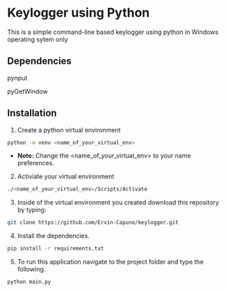 # Keylogger using Python

This is a simple command-line based keylogger using python in Windows operating sytem only

## Dependencies
pynput

pyGetWindow

## Installation
1. Create a python virtual environment
```bash
python -m venv <name_of_your_virtual_env>
```

- **Note:** Change the <name_of_your_virtual_env> to your name preferences.

2. Activiate your virtual environment
```bash
./<name_of_your_virtual_env>/Scripts/Activate
```

3. Inside of the virtual environment you created download this repository by typing:
```bash
git clone https://github.com/Ervin-Capuno/keylogger.git
```

4. Install the dependencies. 
```bash
pip install -r requirements.txt
```

5. To run this application navigate to the project folder and type the following.
```bash 
python main.py
```

